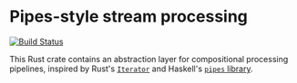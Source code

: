 # Pipes-style stream processing

[![Build Status](https://travis-ci.com/Janonard/pipes.svg?branch=master)](https://travis-ci.com/Janonard/pipes)

This Rust crate contains an abstraction layer for compositional processing pipelines, inspired by Rust's [`Iterator`](https://doc.rust-lang.org/stable/std/iter/trait.Iterator.html) and Haskell's [`pipes` library](https://hackage.haskell.org/package/pipes).
